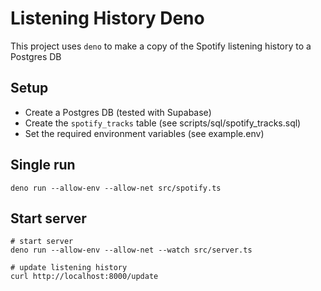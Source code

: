 # Listening History Deno

This project uses `deno` to make a copy of the Spotify listening history to a Postgres DB


## Setup

* Create a Postgres DB (tested with Supabase)
* Create the `spotify_tracks` table (see scripts/sql/spotify_tracks.sql)
* Set the required environment variables (see example.env)


## Single run

```
deno run --allow-env --allow-net src/spotify.ts
```


## Start server

```
# start server
deno run --allow-env --allow-net --watch src/server.ts

# update listening history
curl http://localhost:8000/update
```